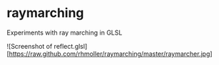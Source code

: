 raymarching
===========

Experiments with ray marching in GLSL

![Screenshot of reflect.glsl][https://raw.github.com/rhmoller/raymarching/master/raymarcher.jpg]
